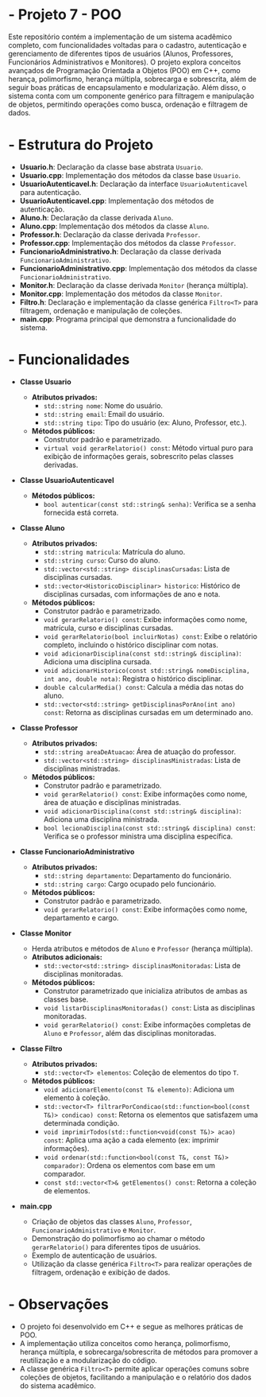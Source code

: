 # - Projeto 7 - POO

Este repositório contém a implementação de um sistema acadêmico completo, com funcionalidades voltadas para o cadastro, autenticação e gerenciamento de diferentes tipos de usuários (Alunos, Professores, Funcionários Administrativos e Monitores). O projeto explora conceitos avançados de Programação Orientada a Objetos (POO) em C++, como herança, polimorfismo, herança múltipla, sobrecarga e sobrescrita, além de seguir boas práticas de encapsulamento e modularização. Além disso, o sistema conta com um componente genérico para filtragem e manipulação de objetos, permitindo operações como busca, ordenação e filtragem de dados.

# - Estrutura do Projeto

- **Usuario.h**: Declaração da classe base abstrata `Usuario`.
- **Usuario.cpp**: Implementação dos métodos da classe base `Usuario`.
- **UsuarioAutenticavel.h**: Declaração da interface `UsuarioAutenticavel` para autenticação.
- **UsuarioAutenticavel.cpp**: Implementação dos métodos de autenticação.
- **Aluno.h**: Declaração da classe derivada `Aluno`.
- **Aluno.cpp**: Implementação dos métodos da classe `Aluno`.
- **Professor.h**: Declaração da classe derivada `Professor`.
- **Professor.cpp**: Implementação dos métodos da classe `Professor`.
- **FuncionarioAdministrativo.h**: Declaração da classe derivada `FuncionarioAdministrativo`.
- **FuncionarioAdministrativo.cpp**: Implementação dos métodos da classe `FuncionarioAdministrativo`.
- **Monitor.h**: Declaração da classe derivada `Monitor` (herança múltipla).
- **Monitor.cpp**: Implementação dos métodos da classe `Monitor`.
- **Filtro.h**: Declaração e implementação da classe genérica `Filtro<T>` para filtragem, ordenação e manipulação de coleções.
- **main.cpp**: Programa principal que demonstra a funcionalidade do sistema.

# - Funcionalidades

- **Classe Usuario**
  - **Atributos privados:**
    - `std::string nome`: Nome do usuário.
    - `std::string email`: Email do usuário.
    - `std::string tipo`: Tipo do usuário (ex: Aluno, Professor, etc.).
  - **Métodos públicos:**
    - Construtor padrão e parametrizado.
    - `virtual void gerarRelatorio() const`: Método virtual puro para exibição de informações gerais, sobrescrito pelas classes derivadas.

- **Classe UsuarioAutenticavel**
  - **Métodos públicos:**
    - `bool autenticar(const std::string& senha)`: Verifica se a senha fornecida está correta.

- **Classe Aluno**
  - **Atributos privados:**
    - `std::string matricula`: Matrícula do aluno.
    - `std::string curso`: Curso do aluno.
    - `std::vector<std::string> disciplinasCursadas`: Lista de disciplinas cursadas.
    - `std::vector<HistoricoDisciplinar> historico`: Histórico de disciplinas cursadas, com informações de ano e nota.
  - **Métodos públicos:**
    - Construtor padrão e parametrizado.
    - `void gerarRelatorio() const`: Exibe informações como nome, matrícula, curso e disciplinas cursadas.
    - `void gerarRelatorio(bool incluirNotas) const`: Exibe o relatório completo, incluindo o histórico disciplinar com notas.
    - `void adicionarDisciplina(const std::string& disciplina)`: Adiciona uma disciplina cursada.
    - `void adicionarHistorico(const std::string& nomeDisciplina, int ano, double nota)`: Registra o histórico disciplinar.
    - `double calcularMedia() const`: Calcula a média das notas do aluno.
    - `std::vector<std::string> getDisciplinasPorAno(int ano) const`: Retorna as disciplinas cursadas em um determinado ano.

- **Classe Professor**
  - **Atributos privados:**
    - `std::string areaDeAtuacao`: Área de atuação do professor.
    - `std::vector<std::string> disciplinasMinistradas`: Lista de disciplinas ministradas.
  - **Métodos públicos:**
    - Construtor padrão e parametrizado.
    - `void gerarRelatorio() const`: Exibe informações como nome, área de atuação e disciplinas ministradas.
    - `void adicionarDisciplina(const std::string& disciplina)`: Adiciona uma disciplina ministrada.
    - `bool lecionaDisciplina(const std::string& disciplina) const`: Verifica se o professor ministra uma disciplina específica.

- **Classe FuncionarioAdministrativo**
  - **Atributos privados:**
    - `std::string departamento`: Departamento do funcionário.
    - `std::string cargo`: Cargo ocupado pelo funcionário.
  - **Métodos públicos:**
    - Construtor padrão e parametrizado.
    - `void gerarRelatorio() const`: Exibe informações como nome, departamento e cargo.

- **Classe Monitor**
  - Herda atributos e métodos de `Aluno` e `Professor` (herança múltipla).
  - **Atributos adicionais:**
    - `std::vector<std::string> disciplinasMonitoradas`: Lista de disciplinas monitoradas.
  - **Métodos públicos:**
    - Construtor parametrizado que inicializa atributos de ambas as classes base.
    - `void listarDisciplinasMonitoradas() const`: Lista as disciplinas monitoradas.
    - `void gerarRelatorio() const`: Exibe informações completas de `Aluno` e `Professor`, além das disciplinas monitoradas.

- **Classe Filtro<T>**
  - **Atributos privados:**
    - `std::vector<T> elementos`: Coleção de elementos do tipo `T`.
  - **Métodos públicos:**
    - `void adicionarElemento(const T& elemento)`: Adiciona um elemento à coleção.
    - `std::vector<T> filtrarPorCondicao(std::function<bool(const T&)> condicao) const`: Retorna os elementos que satisfazem uma determinada condição.
    - `void imprimirTodos(std::function<void(const T&)> acao) const`: Aplica uma ação a cada elemento (ex: imprimir informações).
    - `void ordenar(std::function<bool(const T&, const T&)> comparador)`: Ordena os elementos com base em um comparador.
    - `const std::vector<T>& getElementos() const`: Retorna a coleção de elementos.

- **main.cpp**
  - Criação de objetos das classes `Aluno`, `Professor`, `FuncionarioAdministrativo` e `Monitor`.
  - Demonstração do polimorfismo ao chamar o método `gerarRelatorio()` para diferentes tipos de usuários.
  - Exemplo de autenticação de usuários.
  - Utilização da classe genérica `Filtro<T>` para realizar operações de filtragem, ordenação e exibição de dados.

# - Observações

- O projeto foi desenvolvido em C++ e segue as melhores práticas de POO.
- A implementação utiliza conceitos como herança, polimorfismo, herança múltipla, e sobrecarga/sobrescrita de métodos para promover a reutilização e a modularização do código.
- A classe genérica `Filtro<T>` permite aplicar operações comuns sobre coleções de objetos, facilitando a manipulação e o relatório dos dados do sistema acadêmico.
